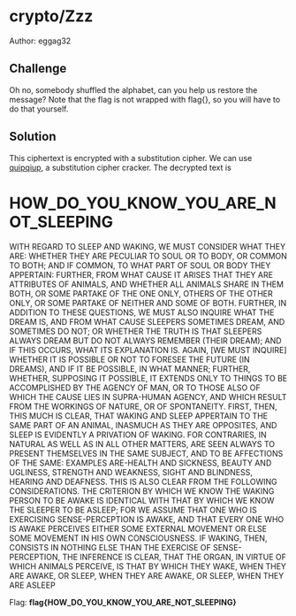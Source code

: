 # crypto/Zzz
Author: eggag32

## Challenge
Oh no, somebody shuffled the alphabet, can you help us restore the message? Note that the flag is not wrapped with flag{}, so you will have to do that yourself.

## Solution

This ciphertext is encrypted with a substitution cipher. We can use [quipqiup](https://www.quipqiup.com), a substitution cipher cracker. The decrypted text is 

HOW_DO_YOU_KNOW_YOU_ARE_NOT_SLEEPING
===========================
WITH REGARD TO SLEEP AND WAKING, WE MUST CONSIDER WHAT THEY ARE: WHETHER THEY ARE PECULIAR TO SOUL OR TO BODY, OR COMMON TO BOTH; AND IF COMMON, TO WHAT PART OF SOUL OR BODY THEY APPERTAIN: FURTHER, FROM WHAT CAUSE IT ARISES THAT THEY ARE ATTRIBUTES OF ANIMALS, AND WHETHER ALL ANIMALS SHARE IN THEM BOTH, OR SOME PARTAKE OF THE ONE ONLY, OTHERS OF THE OTHER ONLY, OR SOME PARTAKE OF NEITHER AND SOME OF BOTH. FURTHER, IN ADDITION TO THESE QUESTIONS, WE MUST ALSO INQUIRE WHAT THE DREAM IS, AND FROM WHAT CAUSE SLEEPERS SOMETIMES DREAM, AND SOMETIMES DO NOT; OR WHETHER THE TRUTH IS THAT SLEEPERS ALWAYS DREAM BUT DO NOT ALWAYS REMEMBER (THEIR DREAM); AND IF THIS OCCURS, WHAT ITS EXPLANATION IS. AGAIN, [WE MUST INQUIRE] WHETHER IT IS POSSIBLE OR NOT TO FORESEE THE FUTURE (IN DREAMS), AND IF IT BE POSSIBLE, IN WHAT MANNER; FURTHER, WHETHER, SUPPOSING IT POSSIBLE, IT EXTENDS ONLY TO THINGS TO BE ACCOMPLISHED BY THE AGENCY OF MAN, OR TO THOSE ALSO OF WHICH THE CAUSE LIES IN SUPRA-HUMAN AGENCY, AND WHICH RESULT FROM THE WORKINGS OF NATURE, OR OF SPONTANEITY. FIRST, THEN, THIS MUCH IS CLEAR, THAT WAKING AND SLEEP APPERTAIN TO THE SAME PART OF AN ANIMAL, INASMUCH AS THEY ARE OPPOSITES, AND SLEEP IS EVIDENTLY A PRIVATION OF WAKING. FOR CONTRARIES, IN NATURAL AS WELL AS IN ALL OTHER MATTERS, ARE SEEN ALWAYS TO PRESENT THEMSELVES IN THE SAME SUBJECT, AND TO BE AFFECTIONS OF THE SAME: EXAMPLES ARE-HEALTH AND SICKNESS, BEAUTY AND UGLINESS, STRENGTH AND WEAKNESS, SIGHT AND BLINDNESS, HEARING AND DEAFNESS. THIS IS ALSO CLEAR FROM THE FOLLOWING CONSIDERATIONS. THE CRITERION BY WHICH WE KNOW THE WAKING PERSON TO BE AWAKE IS IDENTICAL WITH THAT BY WHICH WE KNOW THE SLEEPER TO BE ASLEEP; FOR WE ASSUME THAT ONE WHO IS EXERCISING SENSE-PERCEPTION IS AWAKE, AND THAT EVERY ONE WHO IS AWAKE PERCEIVES EITHER SOME EXTERNAL MOVEMENT OR ELSE SOME MOVEMENT IN HIS OWN CONSCIOUSNESS. IF WAKING, THEN, CONSISTS IN NOTHING ELSE THAN THE EXERCISE OF SENSE-PERCEPTION, THE INFERENCE IS CLEAR, THAT THE ORGAN, IN VIRTUE OF WHICH ANIMALS PERCEIVE, IS THAT BY WHICH THEY WAKE, WHEN THEY ARE AWAKE, OR SLEEP, WHEN THEY ARE AWAKE, OR SLEEP, WHEN THEY ARE ASLEEP

Flag: **flag{HOW_DO_YOU_KNOW_YOU_ARE_NOT_SLEEPING}**
